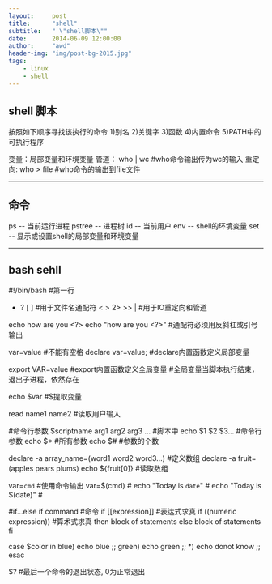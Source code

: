 ```yaml
---
layout:     post
title:      "shell"
subtitle:   " \"shell脚本\""
date:       2014-06-09 12:00:00
author:     "awd"
header-img: "img/post-bg-2015.jpg"
tags:
    - linux
    - shell 
---
```

shell 脚本
------------------------------------------------------------------------
按照如下顺序寻找该执行的命令
1)别名
2)关键字
3)函数
4)内置命令
5)PATH中的可执行程序

变量：局部变量和环境变量
管道： who | wc #who命令输出传为wc的输入
重定向: who > file #who命令的输出到file文件

------------------------------------------------------------------------
命令
------------------------------------------------------------------------
ps -- 当前运行进程
pstree -- 进程树
id  -- 当前用户
env -- shell的环境变量
set  -- 显示或设置shell的局部变量和环境变量

------------------------------------------------------------------------
bash sehll
------------------------------------------------------------------------
#!/bin/bash		#第一行
* ? [ ]			#用于文件名通配符
< > 2> >> |		#用于IO重定向和管道

echo how are you \<?\>
echo "how are you <?>"  #通配符必须用反斜杠或引号输出

var=value		#不能有空格
declare var=value;	#declare内置函数定义局部变量

export VAR=value	#export内置函数定义全局变量
			#全局变量当脚本执行结束，退出子进程，依然存在

echo $var		#$提取变量

read name1 name2	#读取用户输入

#命令行参数
$scriptname arg1 arg2 arg3 ...
#脚本中
echo $1 $2 $3...	#命令行参数
echo $*			#所有参数
echo $#			#参数的个数

declare -a array_name=(word1 word2 word3...)		#定义数组
declare -a fruit=(apples pears plums)
echo ${fruit[0]}					#读取数组

var=`cmd`		#使用命令输出
var=$(cmd)		#
echo "Today is `date`"	#
echo "Today is $(date)"	#

#if...else
if command			#命令
if [[expression]]		#表达式求真
if ((numeric expression))	#算术式求真
then
	block of statements
else
	block of statements
fi

case $color in
blue)
	echo blue
	;;
green)
	echo green
	;;
*)
	echo donot know
	;;
esac


$?		#最后一个命令的退出状态, 0为正常退出
